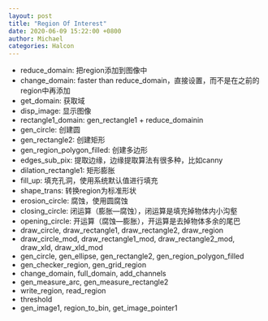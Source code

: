 ```yaml
---
layout: post
title: "Region Of Interest"
date: 2020-06-09 15:22:00 +0800
author: Michael
categories: Halcon
---
```


- reduce_domain: 把region添加到图像中
- change_domain: faster than reduce_domain，直接设置，而不是在之前的region中再添加
- get_domain: 获取域
- disp_image: 显示图像
- rectangle1_domain: gen_rectangle1 + reduce_domainin
- gen_circle: 创建圆
- gen_rectangle2: 创建矩形
- gen_region_polygon_filled: 创建多边形
- edges_sub_pix: 提取边缘，边缘提取算法有很多种，比如canny
- dilation_rectangle1: 矩形膨胀
- fill_up: 填充孔洞，使用系统默认值进行填充
- shape_trans: 转换region为标准形状
- erosion_circle: 腐蚀，使用圆腐蚀
- closing_circle: 闭运算（膨胀—腐蚀），闭运算是填充掉物体内小沟壑
- opening_circle: 开运算（腐蚀—膨胀），开运算是去掉物体多余的尾巴
- draw_circle, draw_rectangle1, draw_rectangle2, draw_region
- draw_circle_mod, draw_rectangle1_mod, draw_rectangle2_mod, draw_xld, draw_xld_mod
- gen_circle, gen_ellipse, gen_rectangle2, gen_region_polygon_filled
- gen_checker_region, gen_grid_region
- change_domain, full_domain, add_channels
- gen_measure_arc, gen_measure_rectangle2
- write_region, read_region
- threshold
- gen_image1, region_to_bin, get_image_pointer1
